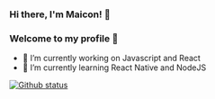 ### Hi there, I'm Maicon! 👋
### Welcome to my profile 🎉

- 🔭 I’m currently working on Javascript and React
- 🌱 I’m currently learning React Native and NodeJS

[![Github status](https://github-readme-stats.vercel.app/api?username=maiconspa&show_icons=true)](https://github.com/anuraghazra/github-readme-stats)
